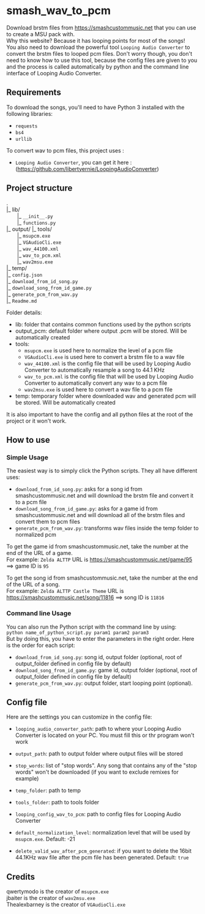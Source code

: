 # smash_wav_to_pcm

Download brstm files from https://smashcustommusic.net that you can use to create a MSU pack with.  
Why this website? Because it has looping points for most of the songs!  
You also need to download the powerful tool `Looping Audio Converter` to convert the brstm files to looped pcm files. Don't worry though, you don't need to know how to use this tool, because the config files are given to you and the process is called automatically by python and the command line interface of Looping Audio Converter. 


## Requirements
To download the songs, you'll need to have Python 3 installed with the following libraries:
* `requests`
* `bs4`
* `urllib`

To convert wav to pcm files, this project uses :
* `Looping Audio Converter`, you can get it here : (https://github.com/libertyernie/LoopingAudioConverter)


## Project structure
.  
|_ lib/  
  |_ `__init__.py`  
  |_ `functions.py`   
|_ output/ 
|_ tools/  
  |_ `msupcm.exe`  
  |_ `VGAudioCli.exe`  
  |_ `wav_44100.xml`  
  |_ `wav_to_pcm.xml`  
  |_ `wav2msu.exe`  
|_ temp/  
|_ `config.json`  
|_ `download_from_id_song.py`  
|_ `download_song_from_id_game.py`  
|_ `generate_pcm_from_wav.py`  
|_ `Readme.md`  

Folder details:
* lib: folder that contains common functions used by the python scripts
* output_pcm: default folder where output .pcm will be stored. Will be automatically created
* tools:
  * `msupcm.exe` is used here to normalize the level of a pcm file
  * `VGAudioCli.exe` is used here to convert a brstm file to a wav file
  * `wav_44100.xml` is the config file that will be used by Looping Audio Converter to automatically resample a song to 44.1 KHz
  * `wav_to_pcm.xml` is the config file that will be used by Looping Audio Converter to automatically convert any wav to a pcm file
  * `wav2msu.exe` is used here to convert a wav file to a pcm file
* temp: temporary folder where downloaded wav and generated pcm will be stored. Will be automatically created

It is also important to have the config and all python files at the root of the project or it won't work.


## How to use

### Simple Usage
The easiest way is to simply click the Python scripts. They all have different uses:
* `download_from_id_song.py`: asks for a song id from smashcustommusic.net and will download the brstm file and convert it to a pcm file
* `download_song_from_id_game.py`: asks for a game id from smashcustommusic.net and will download all of the brstm files and convert them to pcm files
* `generate_pcm_from_wav.py`: transforms wav files inside the temp folder to normalized pcm

To get the game id from smashcustommusic.net, take the number at the end of the URL of a game.  
For example: `Zelda ALTTP` URL is https://smashcustommusic.net/game/95 ==> game ID is `95`

To get the song id from smashcustommusic.net, take the number at the end of the URL of a song.  
For example: `Zelda ALTTP Castle Theme` URL is https://smashcustommusic.net/song/11816 ==> song ID is `11816`

### Command line Usage
You can also run the Python script with the command line by using:  
`python name_of_python_script.py param1 param2 param3`  
But by doing this, you have to enter the parameters in the right order. Here is the order for each script:
* `download_from_id_song.py`: song id, output folder (optional, root of output_folder defined in config file by default)
* `download_song_from_id_game.py`: game id, output folder (optional, root of output_folder defined in config file by default)
* `generate_pcm_from_wav.py`: output folder, start looping point (optional).


## Config file
Here are the settings you can customize in the config file:
* `looping_audio_converter_path`: path to where your Looping Audio Converter is located on your PC. You must fill this or thr program won't work

* `output_path`: path to output folder where output files will be stored
* `stop_words`: list of "stop words". Any song that contains any of the "stop words" won't be downloaded (if you want to exclude remixes for example)
* `temp_folder`: path to temp
* `tools_folder`: path to tools folder
* `looping_config_wav_to_pcm`: path to config files for Looping Audio Converter
* `default_normalization_level`: normalization level that will be used by `msupcm.exe`. Default: -21
* `delete_valid_wav_after_pcm_generated`: if you want to delete the 16bit 44.1KHz wav file after the pcm file has been generated. Default: `true`


## Credits
qwertymodo is the creator of `msupcm.exe`  
jbaiter is the creator of `wav2msu.exe`  
Thealexbarney is the creator of `VGAudioCli.exe`